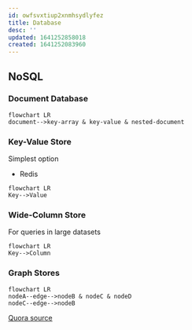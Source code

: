 ```yaml
---
id: owfsvxtiup2xnmhsydlyfez
title: Database
desc: ''
updated: 1641252858018
created: 1641252083960
---
```

## NoSQL
### Document Database
```mermaid
flowchart LR
document-->key-array & key-value & nested-document
```
### Key-Value Store
Simplest option
* Redis
```mermaid
flowchart LR
Key-->Value
```
### Wide-Column Store
For queries in large datasets
```mermaid
flowchart LR
Key-->Column
```
### Graph Stores
```mermaid
flowchart LR
nodeA--edge-->nodeB & nodeC & nodeD
nodeC--edge-->nodeB
```
[Quora source](https://qr.ae/pG6ksX)


